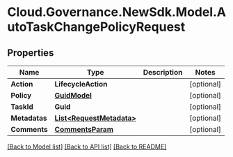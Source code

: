 # Cloud.Governance.NewSdk.Model.AutoTaskChangePolicyRequest
## Properties

Name | Type | Description | Notes
------------ | ------------- | ------------- | -------------
**Action** | **LifecycleAction** |  | [optional] 
**Policy** | [**GuidModel**](GuidModel.md) |  | [optional] 
**TaskId** | **Guid** |  | [optional] 
**Metadatas** | [**List&lt;RequestMetadata&gt;**](RequestMetadata.md) |  | [optional] 
**Comments** | [**CommentsParam**](CommentsParam.md) |  | [optional] 

[[Back to Model list]](../README.md#documentation-for-models) [[Back to API list]](../README.md#documentation-for-api-endpoints) [[Back to README]](../README.md)

